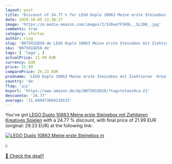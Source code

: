 ```yaml
---
layout: post
title: 'Discount of 24.77 % for LEGO Duplo 10863 Meine erste Steinebox m'
date: 2020-10-05 12:38:27
image: 'https://m.media-amazon.com/images/I/51RwofF2H9L._SL200_.jpg'
comments: true
category: ofertas
author: ring
slug: 'B075H1GDS8-de LEGO Duplo 10863 Meine erste Steinebox mit Ziehtieren...'
sku: 'B075H1GDS8-de'
tags: [ 'lego', ]
actualPrice: 21.99 EUR
currency: EUR
price: 21.99
comparePrice: 29.23 EUR
prodname: 'LEGO Duplo 10863 Meine erste Steinebox mit Ziehtieren  Kreatives Spielen'
country: 'de'
flag: '🇩🇪'
buyurl: 'https://www.amazon.de/dp/B075H1GDS8/?tag=tolees0ca-21'
descuento: '24.77'
average: '21.049473684210533'
---
```


You've got [LEGO Duplo 10863 Meine erste Steinebox mit Ziehtieren  Kreatives Spielen](https://www.amazon.de/dp/B075H1GDS8/?tag=tolees0ca-21) with a  24.77 % discount, with final price of 21.99 EUR (original: 29.23 EUR) at the following link:

[![LEGO Duplo 10863 Meine erste Steinebox m](https://m.media-amazon.com/images/I/51RwofF2H9L._SL200_.jpg)](https://www.amazon.de/dp/B075H1GDS8/?tag=tolees0ca-21)

ℹ️:


[🛒 Check the deal!!](https://www.amazon.de/dp/B075H1GDS8/?tag=tolees0ca-21)
